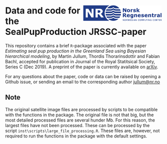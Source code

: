 
# <img src="inst/logo.png" align="right" height="50px"/>

# Data and code for the SealPupProduction JRSSC-paper

This repository contains a brief `R`-package associated with the paper
*Estimating seal pup production in the Greenland Sea using Bayesian
hierarchical modeling*, by Martin Jullum, Thordis Thorarinsdottir and
Fabian Bachl, accepted for publication in Journal of the Royal
Statitsical Society, Series C (Dec 2019). A preprint of the paper is
currently available on [arXiv](https://arxiv.org/abs/1808.09254).

For any questions about the paper, code or data can be raised by opening
a Github issue, or sending an email to the corresponding author
[jullum@nr.no](mailto:jullum@nr.no?subject=SealCoxProcess-JRSSC-code-Github)

## Note

The original satellite image files are processed by scripts to be
compatible with the functions in the package. The original file is not
that big, but the most detailed processed files are several hunder Mb.
For this reason, the largest files have not been processed. These can be
processed by the script `inst\scripts\large_file_processing.R`. These
files are, however, not required to run the functions in the package
with the default settings.
